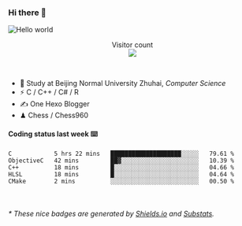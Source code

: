 ### Hi there 👋


<img src="https://raw.githubusercontent.com/sagar-viradiya/sagar-viradiya/master/resources/banner.png" alt="Hello world">
<p align="center"> 
  Visitor count<br/>
  <img src="https://profile-counter.glitch.me/youszoe/count.svg" />
</p>

<br/>


- 🍻  Study at Beijing Normal University Zhuhai, _Computer Science_
- ⚡  C / C++ / C# / R
- ✍️  One Hexo Blogger
- ♟  Chess / Chess960 


#### Coding status last week ⌨️

<!--START_SECTION:waka-->
```text
C            5 hrs 22 mins   ████████████████████░░░░░   79.61 % 
ObjectiveC   42 mins         ██▓░░░░░░░░░░░░░░░░░░░░░░   10.39 % 
C++          18 mins         █░░░░░░░░░░░░░░░░░░░░░░░░   04.66 % 
HLSL         18 mins         █░░░░░░░░░░░░░░░░░░░░░░░░   04.64 % 
CMake        2 mins          ░░░░░░░░░░░░░░░░░░░░░░░░░   00.50 % 
```
<!--END_SECTION:waka-->

<br/>

<center><img src="http://ghchart.rshah.org/409ba5/yousazoe" alt="" /></center>


<h6>* These nice badges are generated by <a href="https://shields.io/">Shields.io</a> and <a href="https://github.com/spencerwooo/Substats">Substats</a>.</h6>
